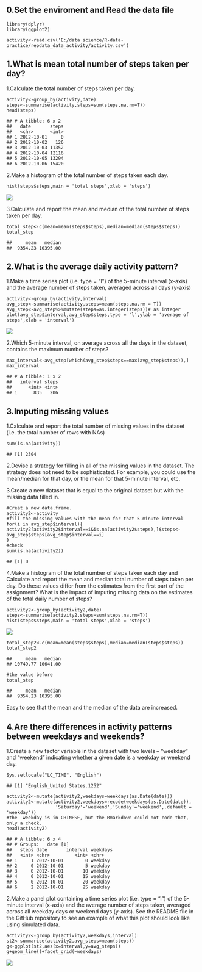 0.Set the enviroment and Read the data file
-------------------------------------------

    library(dplyr)
    library(ggplot2)

    activity<-read.csv('E:/data science/R-data-practice/repdata_data_activity/activity.csv')

1.What is mean total number of steps taken per day?
---------------------------------------------------

1.Calculate the total number of steps taken per day.

    activity<-group_by(activity,date)
    steps<-summarise(activity,steps=sum(steps,na.rm=T))
    head(steps)

    ## # A tibble: 6 x 2
    ##   date       steps
    ##   <chr>      <int>
    ## 1 2012-10-01     0
    ## 2 2012-10-02   126
    ## 3 2012-10-03 11352
    ## 4 2012-10-04 12116
    ## 5 2012-10-05 13294
    ## 6 2012-10-06 15420

2.Make a histogram of the total number of steps taken each day.

    hist(steps$steps,main = 'total steps',xlab = 'steps')

![](PA1_template_files/figure-markdown_strict/unnamed-chunk-3-1.png)

3.Calculate and report the mean and median of the total number of steps
taken per day.

    total_step<-c(mean=mean(steps$steps),median=median(steps$steps))
    total_step

    ##     mean   median 
    ##  9354.23 10395.00

2.What is the average daily activity pattern?
---------------------------------------------

1.Make a time series plot (i.e. type = “l”) of the 5-minute interval
(x-axis) and the average number of steps taken, averaged across all days
(y-axis)

    activity<-group_by(activity,interval)
    avg_step<-summarise(activity,steps=mean(steps,na.rm = T))
    avg_step<-avg_step%>%mutate(steps=as.integer(steps))# as integer
    plot(avg_step$interval,avg_step$steps,type = 'l',ylab = 'average of steps',xlab = 'interval')

![](PA1_template_files/figure-markdown_strict/plot2-1.png)

2.Which 5-minute interval, on average across all the days in the
dataset, contains the maximum number of steps?

    max_interval<-avg_step[which(avg_step$steps==max(avg_step$steps)),]
    max_interval

    ## # A tibble: 1 x 2
    ##   interval steps
    ##      <int> <int>
    ## 1      835   206

3.Imputing missing values
-------------------------

1.Calculate and report the total number of missing values in the dataset
(i.e. the total number of rows with NAs)

    sum(is.na(activity))

    ## [1] 2304

2.Devise a strategy for filling in all of the missing values in the
dataset. The strategy does not need to be sophisticated. For example,
you could use the mean/median for that day, or the mean for that
5-minute interval, etc.

3.Create a new dataset that is equal to the original dataset but with
the missing data filled in.

    #Creat a new data.frame.
    activity2<-activity
    #fill the missing values with the mean for that 5-minute interval
    for(i in avg_step$interval){
    activity2[activity2$interval==i&is.na(activity2$steps),]$steps<-avg_step$steps[avg_step$interval==i]
    }
    #check
    sum(is.na(activity2))

    ## [1] 0

4.Make a histogram of the total number of steps taken each day and
Calculate and report the mean and median total number of steps taken per
day. Do these values differ from the estimates from the first part of
the assignment? What is the impact of imputing missing data on the
estimates of the total daily number of steps?

    activity2<-group_by(activity2,date)
    steps<-summarise(activity2,steps=sum(steps,na.rm=T))
    hist(steps$steps,main = 'total steps',xlab = 'steps')

![](PA1_template_files/figure-markdown_strict/unnamed-chunk-8-1.png)

    total_step2<-c(mean=mean(steps$steps),median=median(steps$steps))
    total_step2

    ##     mean   median 
    ## 10749.77 10641.00

    #the value before
    total_step

    ##     mean   median 
    ##  9354.23 10395.00

Easy to see that the mean and the median of the data are increased.

4.Are there differences in activity patterns between weekdays and weekends?
---------------------------------------------------------------------------

1.Create a new factor variable in the dataset with two levels –
“weekday” and “weekend” indicating whether a given date is a weekday or
weekend day.

    Sys.setlocale("LC_TIME", "English")

    ## [1] "English_United States.1252"

    activity2<-mutate(activity2,weekdays=weekdays(as.Date(date)))
    activity2<-mutate(activity2,weekdays=recode(weekdays(as.Date(date)),
                      'Saturday'='weekend','Sunday'='weekend',.default = 'weekday'))
    #the  weekday is in CHINESE, but the Rmarkdown could not code that, only a check.
    head(activity2)

    ## # A tibble: 6 x 4
    ## # Groups:   date [1]
    ##   steps date       interval weekdays
    ##   <int> <chr>         <int> <chr>   
    ## 1     1 2012-10-01        0 weekday 
    ## 2     0 2012-10-01        5 weekday 
    ## 3     0 2012-10-01       10 weekday 
    ## 4     0 2012-10-01       15 weekday 
    ## 5     0 2012-10-01       20 weekday 
    ## 6     2 2012-10-01       25 weekday

2.Make a panel plot containing a time series plot (i.e. type = “l”) of
the 5-minute interval (x-axis) and the average number of steps taken,
averaged across all weekday days or weekend days (y-axis). See the
README file in the GitHub repository to see an example of what this plot
should look like using simulated data.

    activity2<-group_by(activity2,weekdays,interval)
    st2<-summarise(activity2,avg_steps=mean(steps))
    g<-ggplot(st2,aes(x=interval,y=avg_steps))
    g+geom_line()+facet_grid(~weekdays)

![](PA1_template_files/figure-markdown_strict/unnamed-chunk-12-1.png)
